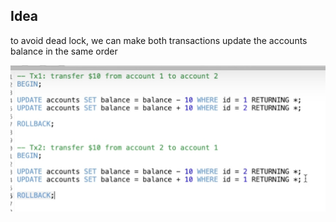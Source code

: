 ## Idea

to avoid dead lock, we can make both transactions update the accounts balance in the same order

![avoid_deadlock](../public/db/avoid_deadlock.png)

